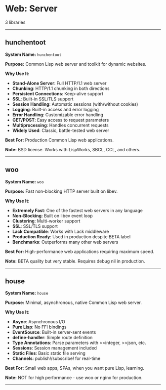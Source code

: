 # Web: Server

3 libraries

---

## hunchentoot

**System Name:** `hunchentoot`

**Purpose:** Common Lisp web server and toolkit for dynamic websites.

**Why Use It:**
- **Stand-Alone Server**: Full HTTP/1.1 web server
- **Chunking**: HTTP/1.1 chunking in both directions
- **Persistent Connections**: Keep-alive support
- **SSL**: Built-in SSL/TLS support
- **Session Handling**: Automatic sessions (with/without cookies)
- **Logging**: Built-in access and error logging
- **Error Handling**: Customizable error handling
- **GET/POST**: Easy access to request parameters
- **Multiprocessing**: Handles concurrent requests
- **Widely Used**: Classic, battle-tested web server

**Best For:** Production Common Lisp web applications.

**Note:** BSD license. Works with LispWorks, SBCL, CCL, and others.

---


## woo

**System Name:** `woo`

**Purpose:** Fast non-blocking HTTP server built on libev.

**Why Use It:**
- **Extremely Fast**: One of the fastest web servers in any language
- **Non-Blocking**: Built on libev event loop
- **Clustering**: Multi-worker support
- **SSL**: SSL/TLS support
- **Lack Compatible**: Works with Lack middleware
- **Production Ready**: Used in production despite BETA label
- **Benchmarks**: Outperforms many other web servers

**Best For:** High-performance web applications requiring maximum speed.

**Note:** BETA quality but very stable. Requires debug nil in production.

---


## house

**System Name:** `house`

**Purpose:** Minimal, asynchronous, native Common Lisp web server.

**Why Use It:**
- **Async**: Asynchronous I/O
- **Pure Lisp**: No FFI bindings
- **EventSource**: Built-in server-sent events
- **define-handler**: Simple route definition
- **Type Annotations**: Parse parameters with >>integer, >>json, etc.
- **Sessions**: Session management included
- **Static Files**: Basic static file serving
- **Channels**: publish!/subscribe! for real-time

**Best For:** Small web apps, SPAs, when you want pure Lisp, learning.

**Note:** NOT for high performance - use woo or nginx for production.

---


